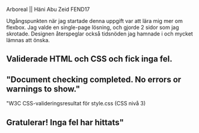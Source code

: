 Arboreal || Häni Abu Zeid FEND17

Utgångspunkten när jag startade denna uppgift var att lära mig mer om flexbox. 
Jag valde en single-page lösning, och gjorde 2 sidor som jag skrotade.
Designen återspeglar också tidsnöden jag hamnade i och mycket lämnas att önska.






Validerade HTML och CSS och fick inga fel.
---------------------------------------------------------------------------------------------
"Document checking completed. No errors or warnings to show."
---------------------------------------------------------------------------------------------
"W3C CSS-valideringsresultat för style.css (CSS nivå 3)

Gratulerar! Inga fel har hittats"
---------------------------------------------------------------------------------------------
